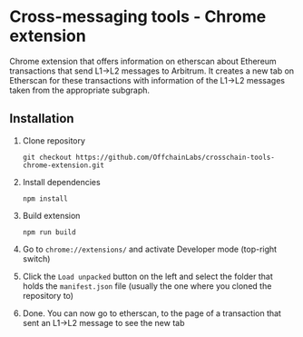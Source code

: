 # Cross-messaging tools - Chrome extension

Chrome extension that offers information on etherscan about Ethereum transactions that send L1->L2 messages to Arbitrum. It creates a new tab on Etherscan for these transactions with information of the L1->L2 messages taken from the appropriate subgraph.

## Installation

1. Clone repository

    `git checkout https://github.com/OffchainLabs/crosschain-tools-chrome-extension.git`

2. Install dependencies

    `npm install`

3. Build extension

    `npm run build`

4. Go to `chrome://extensions/` and activate Developer mode (top-right switch)

5. Click the `Load unpacked` button on the left and select the folder that holds the `manifest.json` file (usually the one where you cloned the repository to)

6. Done. You can now go to etherscan, to the page of a transaction that sent an L1->L2 message to see the new tab